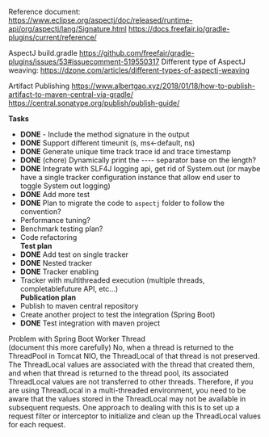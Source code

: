 

Reference document:
https://www.eclipse.org/aspectj/doc/released/runtime-api/org/aspectj/lang/Signature.html
https://docs.freefair.io/gradle-plugins/current/reference/

AspectJ build.gradle
https://github.com/freefair/gradle-plugins/issues/53#issuecomment-519550317
Different type of AspectJ weaving: https://dzone.com/articles/different-types-of-aspectj-weaving


Artifact Publishing
https://www.albertgao.xyz/2018/01/18/how-to-publish-artifact-to-maven-central-via-gradle/
https://central.sonatype.org/publish/publish-guide/

**Tasks**
- **DONE** -  Include the method signature in the output
- **DONE** Support different timeunit (s, ms<-default, ns)
- **DONE** Generate unique time track trace id and trace timestamp
- **DONE** (chore) Dynamically print the ---- separator base on the length?
- **DONE** Integrate with SLF4J logging api, get rid of System.out (or maybe have a single tracker configuration instance that allow end user to toggle System out logging)
- **DONE** Add more test
- **DONE** Plan to migrate the code to `aspectj` folder to follow the convention?
- Performance tuning?
- Benchmark testing plan?
- Code refactoring  
  **Test plan**
- **DONE** Add test on single tracker
- **DONE** Nested tracker
- **DONE** Tracker enabling
- Tracker with multithreaded execution (multiple threads, completablefuture API, etc...)  
  **Publication plan**
- Publish to maven central repository
- Create another project to test the integration (Spring Boot)
- **DONE** Test integration with maven project


Problem with Spring Boot Worker Thread  
(document this more carefully)
No, when a thread is returned to the ThreadPool in Tomcat NIO, the ThreadLocal of that thread is not preserved. The ThreadLocal values are associated with the thread that created them, and when that thread is returned to the thread pool, its associated ThreadLocal values are not transferred to other threads.
Therefore, if you are using ThreadLocal in a multi-threaded environment, you need to be aware that the values stored in the ThreadLocal may not be available in subsequent requests. One approach to dealing with this is to set up a request filter or interceptor to initialize and clean up the ThreadLocal values for each request.

